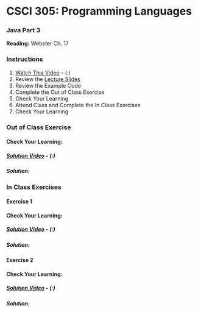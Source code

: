 # CSCI 305: Programming Languages

### Java Part 3

**Reading:** Webster Ch. 17

### Instructions
1. [Watch This Video]() - (:)
2. Review the [Lecture Slides](slides/Lecture30.pdf)
3. Review the Example Code
4. Complete the Out of Class Exercise
5. Check Your Learning
6. Attend Class and Complete the In Class Exercises
7. Check Your Learning

### Out of Class Exercise

#### Check Your Learning:

##### [Solution Video]() - (:)

##### Solution:

### In Class Exercises

#### Exercise 1

#### Check Your Learning:

##### [Solution Video]() - (:)

##### Solution:

#### Exercise 2

#### Check Your Learning:

##### [Solution Video]() - (:)

##### Solution:
